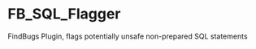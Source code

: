 FB_SQL_Flagger
==============

FindBugs Plugin, flags potentially unsafe non-prepared SQL statements
